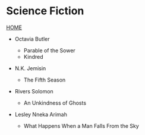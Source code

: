 # Science Fiction

[HOME](/README.md)

* Octavia Butler
	* Parable of the Sower
	* Kindred

* N.K. Jemisin
	* The Fifth Season

* Rivers Solomon
	* An Unkindness of Ghosts

* Lesley Nneka Arimah
	* What Happens When a Man Falls From the Sky
